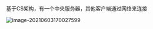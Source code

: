 基于CS架构，有一个中央服务器，其他客户端通过网络来连接

![image-20210603170027599](D:\Soft\Bing_Wiki\BgeWiki.github.io\docs\img\image-20210603170027599.png)

